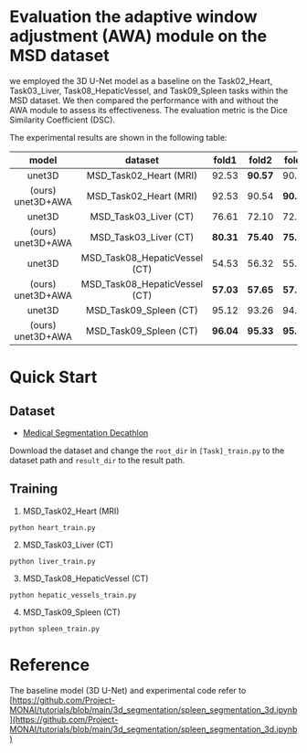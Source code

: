 # Evaluation the adaptive window adjustment (AWA) module on the MSD dataset
we employed the 3D U-Net model as a baseline on the Task02_Heart, Task03_Liver, Task08_HepaticVessel, and Task09_Spleen tasks within the MSD dataset. We then compared the performance with and without the AWA module to assess its effectiveness. The evaluation metric is the Dice Similarity Coefficient (DSC). 

The experimental results are shown in the following table:

|      model        |            dataset             |   fold1   |   fold2   |   fold3   |   fold4   |   fold5   |   mean    |
| :---------------: | :---------------------------: | :-------: | :-------: | :-------: | :-------: | :-------: | :-------: |
|      unet3D       |    MSD_Task02_Heart (MRI)     |   92.53   | **90.57** |   90.27   |   89.92   | **92.85** |   91.23   |
| (ours) unet3D+AWA |    MSD_Task02_Heart (MRI)     |   92.53   |   90.54   | **90.44** | **91.18** |   92.59   | **91.46** |
|      unet3D       |     MSD_Task03_Liver (CT)     |   76.61   |   72.10   |   72.31   |   72.11   |   75.89   |   73.80   |
| (ours) unet3D+AWA |     MSD_Task03_Liver (CT)     | **80.31** | **75.40** | **75.95** | **73.86** | **79.80** | **77.06** |
|      unet3D       | MSD_Task08_HepaticVessel (CT) |   54.53   |   56.32   |   55.26   |   56.73   |   57.43   |   56.05   |
| (ours) unet3D+AWA | MSD_Task08_HepaticVessel (CT) | **57.03** | **57.65** | **57.76** | **60.16** | **58.35** | **58.19** |
|      unet3D       |    MSD_Task09_Spleen (CT)     |   95.12   |   93.26   |   94.30   |   90.47   |   94.64   |   93.56   |
| (ours) unet3D+AWA |    MSD_Task09_Spleen (CT)     | **96.04** | **95.33** | **95.04** | **93.69** | **95.71** | **95.16** |

# Quick Start
## Dataset
- [Medical Segmentation Decathlon](http://medicaldecathlon.com/)

Download the dataset and change the `root_dir` in `[Task]_train.py` to the dataset path and `result_dir` to the result path.

## Training
1. MSD_Task02_Heart (MRI)
```
python heart_train.py
```
2. MSD_Task03_Liver (CT)
```
python liver_train.py
```
3. MSD_Task08_HepaticVessel (CT)
```
python hepatic_vessels_train.py
```
4. MSD_Task09_Spleen (CT)
```
python spleen_train.py
```

# Reference
The baseline model (3D U-Net) and experimental code refer to [https://github.com/Project-MONAI/tutorials/blob/main/3d_segmentation/spleen_segmentation_3d.ipynb](https://github.com/Project-MONAI/tutorials/blob/main/3d_segmentation/spleen_segmentation_3d.ipynb)